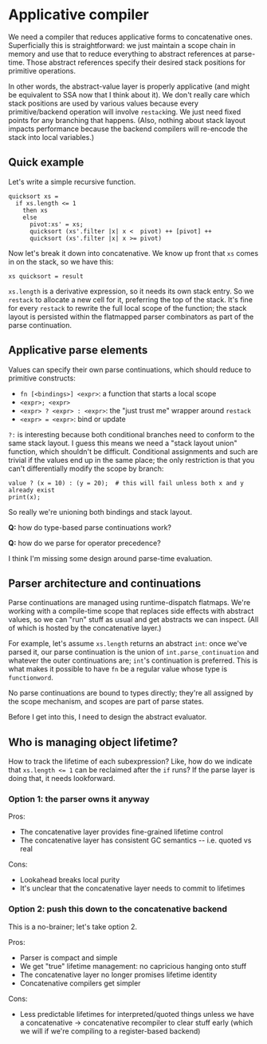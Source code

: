 # Applicative compiler
We need a compiler that reduces applicative forms to concatenative ones.
Superficially this is straightforward: we just maintain a scope chain in memory
and use that to reduce everything to abstract references at parse-time. Those
abstract references specify their desired stack positions for primitive
operations.

In other words, the abstract-value layer is properly applicative (and might be
equivalent to SSA now that I think about it). We don't really care which stack
positions are used by various values because every primitive/backend operation
will involve `restack`ing. We just need fixed points for any branching that
happens. (Also, nothing about stack layout impacts performance because the
backend compilers will re-encode the stack into local variables.)

## Quick example
Let's write a simple recursive function.

```
quicksort xs =
  if xs.length <= 1
    then xs
    else
      pivot:xs' = xs;
      quicksort (xs'.filter |x| x <  pivot) ++ [pivot] ++
      quicksort (xs'.filter |x| x >= pivot)
```

Now let's break it down into concatenative. We know up front that `xs` comes in
on the stack, so we have this:

```
xs quicksort = result
```

`xs.length` is a derivative expression, so it needs its own stack entry. So we
`restack` to allocate a new cell for it, preferring the top of the stack. It's
fine for every `restack` to rewrite the full local scope of the function; the
stack layout is persisted within the flatmapped parser combinators as part of
the parse continuation.

## Applicative parse elements
Values can specify their own parse continuations, which should reduce to
primitive constructs:

- `fn [<bindings>] <expr>`: a function that starts a local scope
- `<expr>; <expr>`
- `<expr> ? <expr> : <expr>`: the "just trust me" wrapper around `restack`
- `<expr> = <expr>`: bind or update

`?:` is interesting because both conditional branches need to conform to the
same stack layout. I guess this means we need a "stack layout union" function,
which shouldn't be difficult. Conditional assignments and such are trivial if
the values end up in the same place; the only restriction is that you can't
differentially modify the scope by branch:

```
value ? (x = 10) : (y = 20);  # this will fail unless both x and y already exist
print(x);
```

So really we're unioning both bindings and stack layout.

**Q:** how do type-based parse continuations work?

**Q:** how do we parse for operator precedence?

I think I'm missing some design around parse-time evaluation.

## Parser architecture and continuations
Parse continuations are managed using runtime-dispatch flatmaps. We're working
with a compile-time scope that replaces side effects with abstract values, so we
can "run" stuff as usual and get abstracts we can inspect. (All of which is
hosted by the concatenative layer.)

For example, let's assume `xs.length` returns an abstract `int`: once we've
parsed it, our parse continuation is the union of `int.parse_continuation` and
whatever the outer continuations are; `int`'s continuation is preferred. This is
what makes it possible to have `fn` be a regular value whose type is
`functionword`.

No parse continuations are bound to types directly; they're all assigned by the
scope mechanism, and scopes are part of parse states.

Before I get into this, I need to design the abstract evaluator.

## Who is managing object lifetime?
How to track the lifetime of each subexpression? Like, how do we indicate that
`xs.length <= 1` can be reclaimed after the `if` runs? If the parse layer is
doing that, it needs lookforward.

### Option 1: the parser owns it anyway
Pros:

- The concatenative layer provides fine-grained lifetime control
- The concatenative layer has consistent GC semantics -- i.e. quoted vs real

Cons:

- Lookahead breaks local purity
- It's unclear that the concatenative layer needs to commit to lifetimes

### Option 2: push this down to the concatenative backend
This is a no-brainer; let's take option 2.

Pros:

- Parser is compact and simple
- We get "true" lifetime management: no capricious hanging onto stuff
- The concatenative layer no longer promises lifetime identity
- Concatenative compilers get simpler

Cons:

- Less predictable lifetimes for interpreted/quoted things unless we have a
  concatenative -> concatenative recompiler to clear stuff early (which we will
  if we're compiling to a register-based backend)
